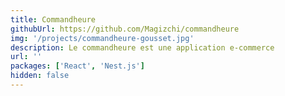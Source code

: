 ```yaml
---
title: Commandheure
githubUrl: https://github.com/Magizchi/commandheure
img: '/projects/commandheure-gousset.jpg'
description: Le commandheure est une application e-commerce
url: ''
packages: ['React', 'Nest.js']
hidden: false
---
```

